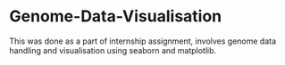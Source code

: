 # Genome-Data-Visualisation

This was done as a part of internship assignment, involves genome data handling and visualisation using seaborn and matplotlib.
